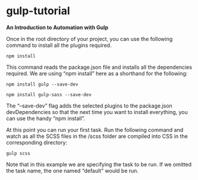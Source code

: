 # gulp-tutorial
<b>An Introduction to Automation with Gulp</b>

 Once in the root directory of your project, you can use the following command to install all the plugins required.
 
 <code>npm install</code>
 
 This command reads the package.json file and installs all the dependencies required. We are using “npm install” here as a shorthand for the following:
 
 <code>npm install gulp --save-dev</code>
 
 <code>npm install gulp-sass --save-dev</code>

The “–save-dev” flag adds the selected plugins to the package.json devDependencies so that the next time you want to install everything, you can use the handy “npm install”.

At this point you can run your first task. Run the following command and watch as all the SCSS files in the /scss folder are compiled into CSS in the corresponding directory:

 <code>gulp scss</code>
 
 Note that in this example we are specifying the task to be run. If we omitted the task name, the one named “default” would be run.
